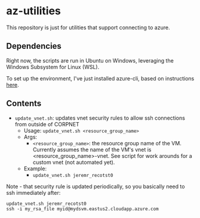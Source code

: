 # az-utilities

This repository is just for utilities that support connecting to azure.

## Dependencies

Right now, the scripts are run in Ubuntu on Windows, leveraging the Windows Subsystem for Linux (WSL).

To set up the environment, I've just installed azure-cli, based on instructions [here](https://docs.microsoft.com/en-us/cli/azure/install-azure-cli-apt?view=azure-cli-latest).

## Contents

- `update_vnet.sh`: updates vnet security rules to allow ssh connections from outside of CORPNET
  - Usage: `update_vnet.sh <resource_group_name>`
  - Args:
    - `<resource_group_name>`: the resource group name of the VM. Currently assumes the name of the VM's vnet is <resource_group_name>-vnet. See script for work arounds for a custom vnet (not automated yet).
  - Example:
    - `update_vnet.sh jeremr_recotst0`

Note - that security rule is updated periodically, so you basically need to ssh immediately after:

```shell
update_vnet.sh jeremr_recotst0
ssh -i my_rsa_file myid@mydsvm.eastus2.cloudapp.azure.com
```
